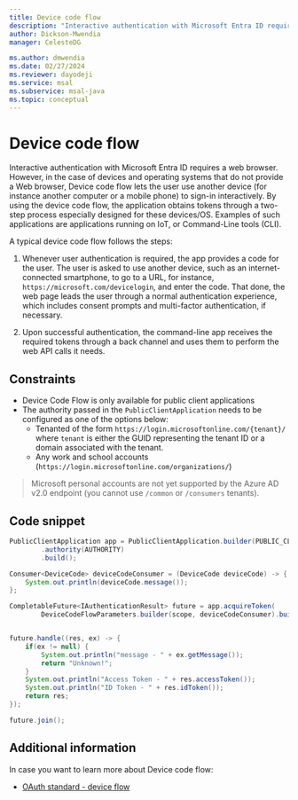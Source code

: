 ```yaml
---
title: Device code flow
description: "Interactive authentication with Microsoft Entra ID requires a web browser. However, in the case of devices and operating systems that do not provide a Web browser, Device code flow lets the user use another device (for instance another computer or a mobile phone) to sign-in interactively."
author: Dickson-Mwendia
manager: CelesteDG

ms.author: dmwendia
ms.date: 02/27/2024
ms.reviewer: dayodeji
ms.service: msal
ms.subservice: msal-java
ms.topic: conceptual
---
```



# Device code flow

Interactive authentication with Microsoft Entra ID requires a web browser. However, in the case of devices and operating systems that do not provide a Web browser, Device code flow lets the user use another device (for instance another computer or a mobile phone) to sign-in interactively. By using the device code flow, the application obtains tokens through a two-step process especially designed for these devices/OS. Examples of such applications are applications running on IoT, or Command-Line tools (CLI).

A typical device code flow follows the steps:

1. Whenever user authentication is required, the app provides a code for the user. The user is asked to use another device, such as an internet-connected smartphone, to go to a URL, for instance, `https://microsoft.com/devicelogin`, and enter the code. That done, the web page leads the user through a normal authentication experience, which includes consent prompts and multi-factor authentication, if necessary.

1. Upon successful authentication, the command-line app receives the required tokens through a back channel and uses them to perform the web API calls it needs.

## Constraints

- Device Code Flow is only available for public client applications
- The authority passed in the `PublicClientApplication` needs to be configured as one of the options below:
  - Tenanted of the form `https://login.microsoftonline.com/{tenant}/` where `tenant` is either the GUID representing the tenant ID or a domain associated with the tenant.
  - Any work and school accounts (`https://login.microsoftonline.com/organizations/`)

> Microsoft personal accounts are not yet supported by the Azure AD v2.0 endpoint (you cannot use `/common` or `/consumers` tenants).

## Code snippet

```java
PublicClientApplication app = PublicClientApplication.builder(PUBLIC_CLIENT_ID)
        .authority(AUTHORITY)
        .build();

Consumer<DeviceCode> deviceCodeConsumer = (DeviceCode deviceCode) -> {
    System.out.println(deviceCode.message());
};

CompletableFuture<IAuthenticationResult> future = app.acquireToken(
        DeviceCodeFlowParameters.builder(scope, deviceCodeConsumer).build());


future.handle((res, ex) -> {
    if(ex != null) {
        System.out.println("message - " + ex.getMessage());
        return "Unknown!";
    }
    System.out.println("Access Token - " + res.accessToken());
    System.out.println("ID Token - " + res.idToken());
    return res;
});

future.join();
```

## Additional information

In case you want to learn more about Device code flow:

- [OAuth standard - device flow](https://tools.ietf.org/html/draft-ietf-oauth-device-flow-07#section-3.4)
